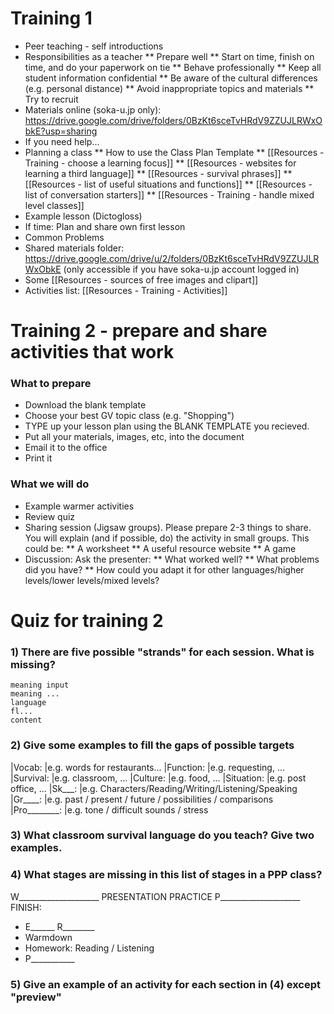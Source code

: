 # Training 1
* Peer teaching - self introductions
* Responsibilities as a teacher
** Prepare well
** Start on time, finish on time, and do your paperwork on tie
** Behave professionally
** Keep all student information confidential
** Be aware of the cultural differences (e.g. personal distance)
** Avoid inappropriate topics and materials
** Try to recruit 
* Materials online (soka-u.jp only): https://drive.google.com/drive/folders/0BzKt6sceTvHRdV9ZZUJLRWxObkE?usp=sharing
* If you need help...
* Planning a class
** How to use the Class Plan Template
** [[Resources - Training - choose a learning focus]]
** [[Resources - websites for learning a third language]]
** [[Resources - survival phrases]]
** [[Resources - list of useful situations and functions]]
** [[Resources - list of conversation starters]]
** [[Resources - Training - handle mixed level classes]]
* Example lesson (Dictogloss)
* If time: Plan and share own first lesson
* Common Problems 
* Shared materials folder: https://drive.google.com/drive/u/2/folders/0BzKt6sceTvHRdV9ZZUJLRWxObkE (only accessible if you have soka-u.jp account logged in)
* Some [[Resources - sources of free images and clipart]]
* Activities list: [[Resources - Training - Activities]]

# Training 2 - prepare and share activities that work
### What to prepare
* Download the blank template
* Choose your best GV topic class (e.g. "Shopping")
* TYPE up your lesson plan using the BLANK TEMPLATE you recieved. 
* Put all your materials, images, etc, into the document
* Email it to the office
* Print it

### What we will do
* Example warmer activities
* Review quiz
* Sharing session (Jigsaw groups). Please prepare 2-3 things to share. You will explain (and if possible, do) the activity in small groups. This could be:
** A worksheet
** A useful resource website
** A game
* Discussion: Ask the presenter:
** What worked well?
** What problems did you have?
** How could you adapt it for other languages/higher levels/lower levels/mixed levels?


# Quiz for training 2
### 1) There are five possible "strands" for each session. What is missing?
	meaning input
	meaning ...
	language
	fl...
	content

### 2) Give some examples to fill the gaps of possible targets
|Vocab:        		|e.g. words for restaurants...
|Function:     		|e.g. requesting, ...
|Survival:     		|e.g. classroom, ...
|Culture:      		|e.g. food, ...
|Situation: 			|e.g. post office, ...
|Sk___:				|e.g. Characters/Reading/Writing/Listening/Speaking
|Gr____: 			|e.g. past / present / future / possibilities / comparisons
|Pro________: 		|e.g. tone / difficult sounds / stress

### 3) What classroom survival language do you teach? Give two examples.

### 4) What stages are missing in this list of stages in a PPP class?
W____________________
PRESENTATION
PRACTICE
P____________________
FINISH:
* E______ R________
* Warmdown
* Homework: Reading / Listening
* P___________

### 5) Give an example of an activity for each section in (4) except "preview"
 
